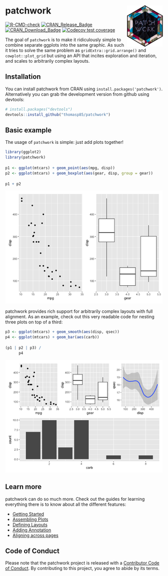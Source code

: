 
<!-- README.md is generated from README.Rmd. Please edit that file -->

# patchwork <a href='https://patchwork.data-imaginist.com'><img src='man/figures/logo.png' align="right" height="131.5" /></a>

<!-- badges: start -->

[![R-CMD-check](https://github.com/thomasp85/patchwork/actions/workflows/R-CMD-check.yaml/badge.svg)](https://github.com/thomasp85/patchwork/actions/workflows/R-CMD-check.yaml)
[![CRAN_Release_Badge](http://www.r-pkg.org/badges/version-ago/patchwork)](https://CRAN.R-project.org/package=patchwork)
[![CRAN_Download_Badge](http://cranlogs.r-pkg.org/badges/patchwork)](https://CRAN.R-project.org/package=patchwork)
[![Codecov test
coverage](https://codecov.io/gh/thomasp85/patchwork/branch/main/graph/badge.svg)](https://app.codecov.io/gh/thomasp85/patchwork?branch=main)
<!-- badges: end -->

The goal of `patchwork` is to make it ridiculously simple to combine
separate ggplots into the same graphic. As such it tries to solve the
same problem as `gridExtra::grid.arrange()` and `cowplot::plot_grid` but
using an API that incites exploration and iteration, and scales to
arbitrarily complex layouts.

## Installation

You can install patchwork from CRAN using
`install.packages('patchwork')`. Alternatively you can grab the
development version from github using devtools:

``` r
# install.packages("devtools")
devtools::install_github("thomasp85/patchwork")
```

## Basic example

The usage of `patchwork` is simple: just add plots together!

``` r
library(ggplot2)
library(patchwork)

p1 <- ggplot(mtcars) + geom_point(aes(mpg, disp))
p2 <- ggplot(mtcars) + geom_boxplot(aes(gear, disp, group = gear))

p1 + p2
```

![](man/figures/README-example-1.png)<!-- -->

patchwork provides rich support for arbitrarily complex layouts with
full alignment. As an example, check out this very readable code for
nesting three plots on top of a third:

``` r
p3 <- ggplot(mtcars) + geom_smooth(aes(disp, qsec))
p4 <- ggplot(mtcars) + geom_bar(aes(carb))

(p1 | p2 | p3) /
      p4
```

![](man/figures/README-unnamed-chunk-2-1.png)<!-- -->

## Learn more

patchwork can do so much more. Check out the guides for learning
everything there is to know about all the different features:

- [Getting
  Started](https://patchwork.data-imaginist.com/articles/patchwork.html)
- [Assembling
  Plots](https://patchwork.data-imaginist.com/articles/guides/assembly.html)
- [Defining
  Layouts](https://patchwork.data-imaginist.com/articles/guides/layout.html)
- [Adding
  Annotation](https://patchwork.data-imaginist.com/articles/guides/annotation.html)
- [Aligning across
  pages](https://patchwork.data-imaginist.com/articles/guides/multipage.html)

## Code of Conduct

Please note that the patchwork project is released with a [Contributor
Code of
Conduct](https://patchwork.data-imaginist.com/CODE_OF_CONDUCT.html). By
contributing to this project, you agree to abide by its terms.
